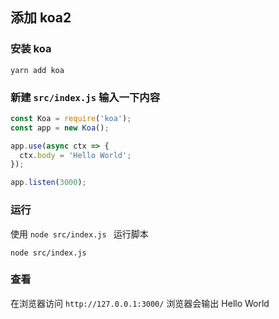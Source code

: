 ## 添加 koa2

### 安装 koa 

```
yarn add koa
```

### 新建 `src/index.js` 输入一下内容

```js
const Koa = require('koa');
const app = new Koa();

app.use(async ctx => {
  ctx.body = 'Hello World';
});

app.listen(3000);
```

### 运行

使用 `node src/index.js ` 运行脚本

```
node src/index.js
```

### 查看

在浏览器访问 `http://127.0.0.1:3000/` 浏览器会输出 Hello World